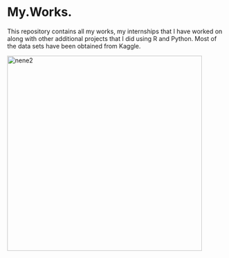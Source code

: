 # My.Works.
This repository contains all my works, my internships that I have worked on along with other additional projects that I did using R and Python. 
Most of the data sets have been obtained from Kaggle.



<img width="450" alt="nene2" src="https://user-images.githubusercontent.com/76587518/109384512-4726d980-7913-11eb-90ba-27a4ac124968.png">
